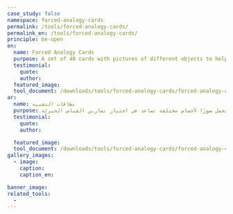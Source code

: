 ```yaml
---
case_study: false
namespace: forced-analogy-cards
permalink: /tools/forced-analogy-cards/
permalink_en: /tools/forced-analogy-cards/
principle: be-open
en:
  name: Forced Analogy Cards
  purpose: A set of 40 cards with pictures of different objects to help go through a forced analogy exercise.
  testimonial:
    quote:
    author:
  featured_image:
  tool_document: /downloads/tools/forced-analogy-cards/forced-analogy-cards.pdf
ar:
  name: بطاقات التشبيه
  purpose: مجموعة مكوّنة من 40 بطاقة تحمل صورًا لأجسام مختلفة تساعد في اجتياز تمارين القياس الجبريّة.
  testimonial:
    quote:
    author:

  featured_image:
  tool_document: /downloads/tools/forced-analogy-cards/forced-analogy-cards.pdf
gallery_images:
  - image:
    caption:
    caption_en:

banner_image:
related_tools:
  -
---
```

